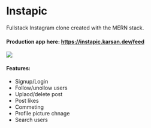 # Instapic

Fullstack Instagram clone created with the MERN stack. 

####  Production app here: https://instapic.karsan.dev/feed

![](demo.gif)

#### Features:
* Signup/Login
* Follow/unollow users
* Uplaod/delete post
* Post likes 
* Commeting 
* Profile picture chnage
* Search users

 
